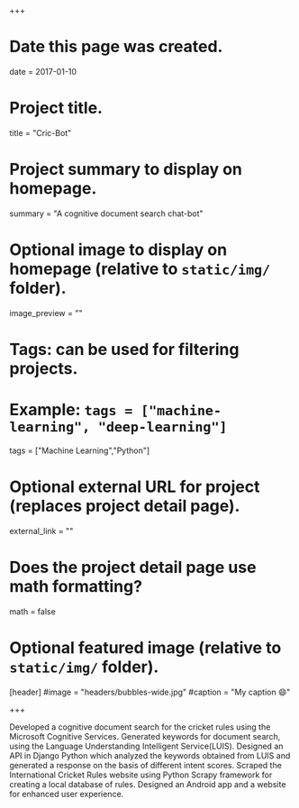 +++
# Date this page was created.
date = 2017-01-10

# Project title.
title = "Cric-Bot"

# Project summary to display on homepage.
summary = "A cognitive document search chat-bot"

# Optional image to display on homepage (relative to `static/img/` folder).
image_preview = ""

# Tags: can be used for filtering projects.
# Example: `tags = ["machine-learning", "deep-learning"]`
tags = ["Machine Learning","Python"]

# Optional external URL for project (replaces project detail page).
external_link = ""

# Does the project detail page use math formatting?
math = false

# Optional featured image (relative to `static/img/` folder).
[header]
#image = "headers/bubbles-wide.jpg"
#caption = "My caption :smile:"

+++

Developed a cognitive document search for the cricket rules using the Microsoft Cognitive Services.
Generated keywords for document search, using the Language Understanding Intelligent Service(LUIS).
Designed an API in Django Python which analyzed the keywords obtained from LUIS and generated a response on the basis of different intent scores.
Scraped the International Cricket Rules website using Python Scrapy framework for creating a local database of rules.
Designed an Android app and a website for enhanced user experience.
